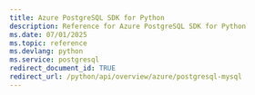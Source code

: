 ```yaml
---
title: Azure PostgreSQL SDK for Python
description: Reference for Azure PostgreSQL SDK for Python
ms.date: 07/01/2025
ms.topic: reference
ms.devlang: python
ms.service: postgresql
redirect_document_id: TRUE
redirect_url: /python/api/overview/azure/postgresql-mysql
---
```

